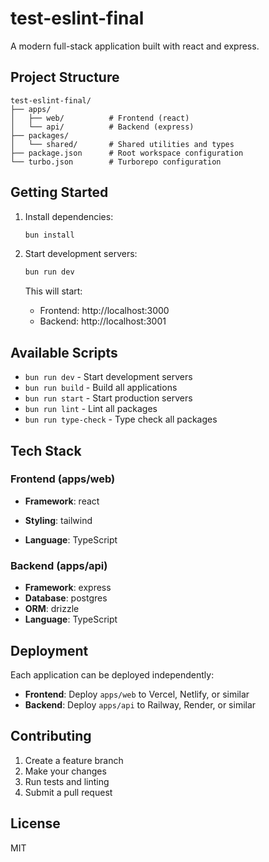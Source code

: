 # test-eslint-final

A modern full-stack application built with react and express.

## Project Structure

```
test-eslint-final/
├── apps/
│   ├── web/          # Frontend (react)
│   └── api/          # Backend (express)
├── packages/
│   └── shared/       # Shared utilities and types
├── package.json      # Root workspace configuration
└── turbo.json        # Turborepo configuration
```

## Getting Started

1. Install dependencies:
   ```bash
   bun install
   ```

2. Start development servers:
   ```bash
   bun run dev
   ```

   This will start:
   - Frontend: http://localhost:3000
   - Backend: http://localhost:3001

## Available Scripts

- `bun run dev` - Start development servers
- `bun run build` - Build all applications
- `bun run start` - Start production servers
- `bun run lint` - Lint all packages
- `bun run type-check` - Type check all packages

## Tech Stack

### Frontend (apps/web)
- **Framework**: react
- **Styling**: tailwind

- **Language**: TypeScript

### Backend (apps/api)
- **Framework**: express
- **Database**: postgres
- **ORM**: drizzle
- **Language**: TypeScript

## Deployment

Each application can be deployed independently:

- **Frontend**: Deploy `apps/web` to Vercel, Netlify, or similar
- **Backend**: Deploy `apps/api` to Railway, Render, or similar

## Contributing

1. Create a feature branch
2. Make your changes
3. Run tests and linting
4. Submit a pull request

## License

MIT